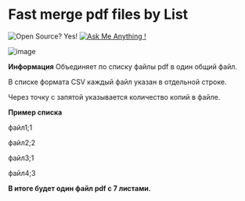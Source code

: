 # Fast merge pdf files by List
![Open Source? Yes!](https://badgen.net/badge/Open%20Source%20%3F/Yes%21/blue?icon=github)
[![Ask Me Anything !](https://img.shields.io/badge/Ask%20me-anything-1abc9c.svg)](https://avandy-news.ru/index-en.html)

![image](https://github.com/user-attachments/assets/5ce5965a-42ea-468d-96ca-162606ba267e)

**Информация**
Объединяет по списку файлы pdf в один общий файл.

В списке формата CSV каждый файл указан в отдельной строке.

Через точку с запятой указывается количество копий в файле.

**Пример списка**

файл1;1

файл2;2

файл3;1

файл4;3

**В итоге будет один файл pdf с 7 листами.**
